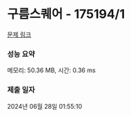 # 구름스퀘어 - 175194/1 

[문제 링크](https://level.goorm.io/exam/175194/%EA%B5%AC%EB%A6%84-%EC%8A%A4%ED%80%98%EC%96%B4/quiz/1) 

### 성능 요약

메모리: 50.36 MB, 시간: 0.36 ms

### 제출 일자

2024년 06월 28일 01:55:10

